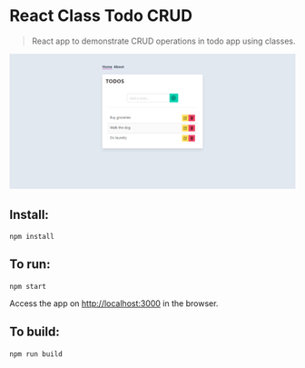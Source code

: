 # React Class Todo CRUD

> React app to demonstrate CRUD operations in todo app using classes.

![Home page](react-class-todos-crud.png)

## Install:

```
npm install
```

## To run:

```
npm start
```

Access the app on [http://localhost:3000](http://localhost:3000) in the browser.

## To build:

```
npm run build
```
